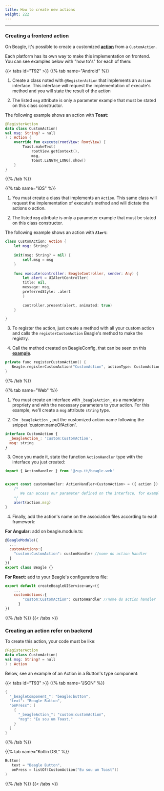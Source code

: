 ```yaml
---
title: How to create new actions
weight: 222
---
```


---

### Creating a frontend action 

On Beagle, it's possible to create a customized [**action**](/home/api/actions/) from a `CustomAction`. 

Each platform has its own way to make this implementation on frontend. You can see examples below with "how to's" for each of them:

{{< tabs id="T92" >}}
{{% tab name="Android" %}}
1. Create a class noted with `@RegisterAction` that implements an `Action` interface. This interface will request the implementation of execute's method and you will state the result of the action 

2. The listed `msg` attribute is only a parameter example that must be stated on this class constructor. 

The following example shows an action with **Toast**: 


```kotlin
@RegisterAction
data class CustomAction(
val msg: String? = null
) : Action {
    override fun execute(rootView: RootView) {
        Toast.makeText(
            rootView.getContext(),
            msg, 
            Toast.LENGTH_LONG).show()
    }
}
```

{{% /tab %}}

{{% tab name="iOS" %}}
1. You must create a class that implements an `Action`. This same class will request the implementation of execute's method and will dictate the actions o action. 

2. The listed `msg` attribute is only a parameter example that must be stated on this class constructor.

The following example shows an action with **`Alert`**:


```swift
class CustomAction: Action {
    let msg: String?
    
    init(msg: String? = nil) {
        self.msg = msg
    }
    
    func execute(controller: BeagleController, sender: Any) {   
        let alert = UIAlertController(
        title: nil, 
        message: msg, 
        preferredStyle: .alert
        )
        
        controller.present(alert, animated: true)
    }

}
```


3. To register the action, just create a method with all your custom action and calls the `registerCustomAction` Beagle's method to make the registry.

4. Call the method created on BeagleConfig, that can be seen on this [**example**](/home/get-started/creating-a-project-from-scratch/case-ios).

```kotlin
private func registerCustomAction() {
   Beagle.registerCustomAction("CustomAction", actionType: CustomAction.self)
}
```
{{% /tab %}}

{{% tab name="Web" %}}
1. You must create an interface with `_beagleAction_` as a mandatory propriety and with the necessary parameters to your action. For this example, we'll create a `msg` attribute `string` type.

2. On `_beagleAction_`,  put the customized action name following the snippet 'custom:nameOfAction'.

```javascript
interface CustomAction {
  _beagleAction_: 'custom:CustomAction',
  msg: string
}
```

3. Once you made it, state the function `ActionHandler` type with the interface you just created:
 

```javascript
import { ActionHandler } from '@zup-it/beagle-web'


export const customHandler: ActionHandler<CustomAction> = ({ action }) => {
    /*
       We can access our parameter defined on the interface, for example, action.msg brings us the msg value.
    */
    alert(action.msg)
}
```

4. Finally, add the action's name on the association files according to each framework: 

**For Angular:** add on beagle.module.ts:

```javascript
@BeagleModule({
  ...
  customActions:{
    "custom:CustomAction": customHandler //nome do action handler
  }
})
export class Beagle {}
```

**For React:** add to your Beagle's configurations file: 

```javascript
export default createBeagleUIService<any>({
    ...
    customActions:{
        "custom:CustomAction": customHandler //nome do action handler
      }
})

```
{{% /tab %}}
{{< /tabs >}}

### Creating an action refer on backend

To create this action, your code must be like: 


```kotlin
@RegisterAction
data class CustomAction(
val msg: String? = null
) : Action 
```


Below, see an example of an Action in a Button's type component:

{{< tabs id="T93" >}}
{{% tab name="JSON" %}}
```kotlin
{
  "_beagleComponent_": "beagle:button",
  "text": "Beagle Button",
  "onPress": [
    {
      "_beagleAction_": "custom:customAction",
      "msg": "Eu sou um Toast."
    }
  ]
}
```
{{% /tab %}}

{{% tab name="Kotlin DSL" %}}
```kotlin
Button(
   text = "Beagle Button",
   onPress = listOf(CustomAction("Eu sou um Toast"))
)
```
{{% /tab %}}
{{< /tabs >}}
